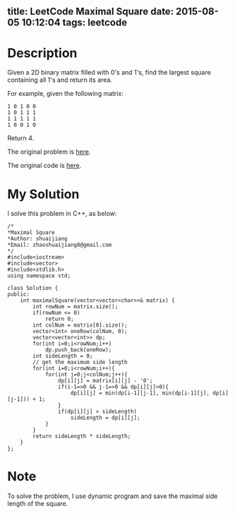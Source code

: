 title: LeetCode Maximal Square
date: 2015-08-05 10:12:04
tags: leetcode
---

# Description
Given a 2D binary matrix filled with 0's and 1's, find the largest square containing all 1's and return its area.

For example, given the following matrix:

	1 0 1 0 0
	1 0 1 1 1
	1 1 1 1 1
	1 0 0 1 0
Return 4.

The original problem is [here](https://leetcode.com/problems/maximal-square/ "Problem").

The original code is [here](https://github.com/shuaijiang/LeetCode/blob/master/MaximalSquare.cpp "Code").
<!--more-->

# My Solution
I solve this problem in C++, as below:

	/*
	*Maximal Square
	*Author: shuaijiang
	*Email: zhaoshuaijiang8@gmail.com
	*/
	#include<iostream>
	#include<vector>
	#include<stdlib.h>
	using namespace std;
	
	class Solution {
	public:
	    int maximalSquare(vector<vector<char>>& matrix) {
	        int rowNum = matrix.size();
	        if(rowNum <= 0)
	        	return 0;
	        int colNum = matrix[0].size();
	        vector<int> oneRow(colNum, 0);
	        vector<vector<int>> dp;
	        for(int i=0;i<rowNum;i++)
	        	dp.push_back(oneRow);
	    	int sideLength = 0;
	    	// get the maximum side length
	        for(int i=0;i<rowNum;i++){
	        	for(int j=0;j<colNum;j++){
	        		dp[i][j] = matrix[i][j] - '0';
	        		if(i-1=>0 && j-1=>0 && dp[i][j]>0){
	        			dp[i][j] = min(dp[i-1][j-1], min(dp[i-1][j], dp[i][j-1])) + 1;
	        		}
	        		if(dp[i][j] > sideLength)
	        			sideLength = dp[i][j];
	        	}
	        }
	        return sideLength * sideLength;
	    }
	};

# Note
To solve the problem, I use dynamic program and save the maximal side length of the square. 
